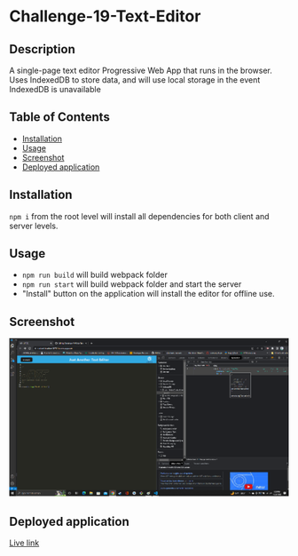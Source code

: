 # Challenge-19-Text-Editor

## Description

A single-page text editor Progressive Web App that runs in the browser.  Uses IndexedDB to store data, and will use local storage in the event IndexedDB is unavailable

## Table of Contents
  - [Installation](#installation)
  - [Usage](#usage)
  - [Screenshot](#screenshot)
  - [Deployed application](#deployed-application)

## Installation

`npm i` from the root level will install all dependencies for both client and server levels.

## Usage

- `npm run build` will build webpack folder
- `npm run start` will build webpack folder and start the server
- "Install" button on the application will install the editor for offline use.

## Screenshot

![App including idb](/screenshot/text-editor-with-devtools.png)

## Deployed application

[Live link](https://radiant-bastion-95731.herokuapp.com)